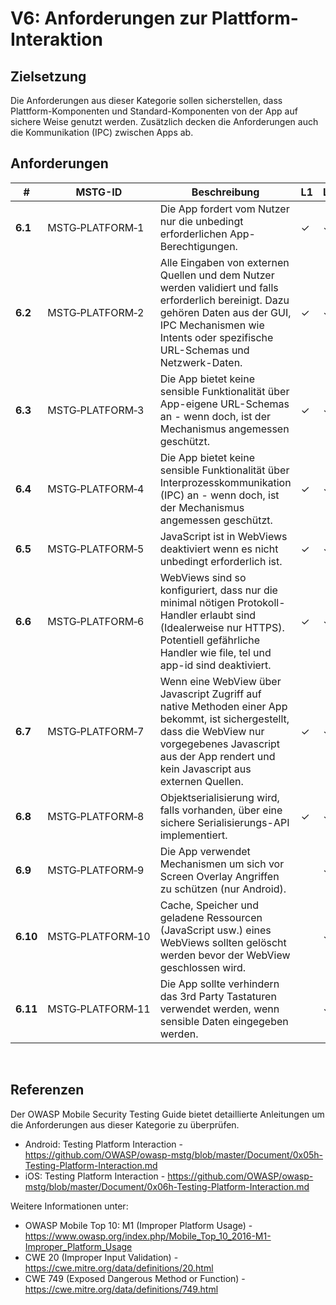 # V6: Anforderungen zur Plattform-Interaktion

## Zielsetzung

Die Anforderungen aus dieser Kategorie sollen sicherstellen, dass Plattform-Komponenten und Standard-Komponenten von der App auf sichere Weise genutzt werden. Zusätzlich decken die Anforderungen auch die Kommunikation (IPC) zwischen Apps ab.

## Anforderungen

| # | MSTG-ID | Beschreibung | L1 | L2 |
| --- | --- | --- | --- | --- |
| **6.1** | MSTG‑PLATFORM‑1 | Die App fordert vom Nutzer nur die unbedingt erforderlichen App-Berechtigungen. | ✓ | ✓ |
| **6.2** | MSTG‑PLATFORM‑2 | Alle Eingaben von externen Quellen und dem Nutzer werden validiert und falls erforderlich bereinigt. Dazu gehören Daten aus der GUI, IPC Mechanismen wie Intents oder spezifische URL-Schemas und Netzwerk-Daten. | ✓ | ✓ |
| **6.3** | MSTG‑PLATFORM‑3 | Die App bietet keine sensible Funktionalität über App-eigene URL-Schemas an - wenn doch, ist der Mechanismus angemessen geschützt.  | ✓ | ✓ |
| **6.4** | MSTG‑PLATFORM‑4 | Die App bietet keine sensible Funktionalität über Interprozesskommunikation (IPC) an - wenn doch, ist der Mechanismus angemessen geschützt. | ✓ | ✓ |
| **6.5** | MSTG‑PLATFORM‑5 | JavaScript ist in WebViews deaktiviert wenn es nicht unbedingt erforderlich ist. | ✓ | ✓ |
| **6.6** | MSTG‑PLATFORM‑6 | WebViews sind so konfiguriert, dass nur die minimal nötigen Protokoll-Handler erlaubt sind (Idealerweise nur HTTPS). Potentiell gefährliche Handler wie file, tel und app-id sind deaktiviert. | ✓ | ✓ |
| **6.7** | MSTG‑PLATFORM‑7 | Wenn eine WebView über Javascript Zugriff auf native Methoden einer App bekommt, ist sichergestellt, dass die WebView nur vorgegebenes Javascript aus der App rendert und kein Javascript aus externen Quellen.  | ✓ | ✓ |
| **6.8** | MSTG‑PLATFORM‑8 | Objektserialisierung wird, falls vorhanden, über eine sichere Serialisierungs-API implementiert. | ✓ | ✓ |
| **6.9** | MSTG‑PLATFORM‑9 | Die App verwendet Mechanismen um sich vor Screen Overlay Angriffen zu schützen (nur Android). |  | ✓ |
| **6.10** | MSTG‑PLATFORM‑10 | Cache, Speicher und geladene Ressourcen (JavaScript usw.) eines WebViews sollten gelöscht werden bevor der WebView geschlossen wird.  |  | ✓ |
| **6.11** | MSTG‑PLATFORM‑11 | Die App sollte verhindern das 3rd Party Tastaturen verwendet werden, wenn sensible Daten eingegeben werden. |  | ✓ |

&nbsp;
&nbsp;
&nbsp;
&nbsp;
&nbsp;
&nbsp;

## Referenzen

Der OWASP Mobile Security Testing Guide bietet detaillierte Anleitungen um die Anforderungen aus dieser Kategorie zu überprüfen.

- Android: Testing Platform Interaction - <https://github.com/OWASP/owasp-mstg/blob/master/Document/0x05h-Testing-Platform-Interaction.md>
- iOS: Testing Platform Interaction - <https://github.com/OWASP/owasp-mstg/blob/master/Document/0x06h-Testing-Platform-Interaction.md>

Weitere Informationen unter:

- OWASP Mobile Top 10: M1 (Improper Platform Usage) - <https://www.owasp.org/index.php/Mobile_Top_10_2016-M1-Improper_Platform_Usage>
- CWE 20 (Improper Input Validation) - <https://cwe.mitre.org/data/definitions/20.html>
- CWE 749 (Exposed Dangerous Method or Function) - <https://cwe.mitre.org/data/definitions/749.html>
